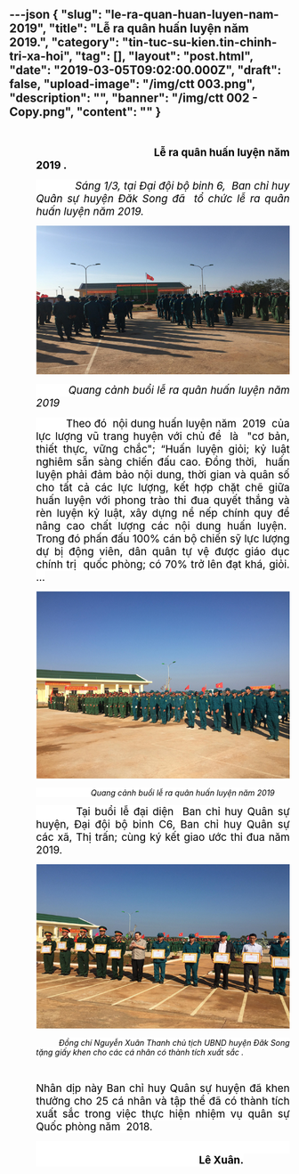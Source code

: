 ---json
{
    "slug": "le-ra-quan-huan-luyen-nam-2019",
    "title": "Lễ ra quân huấn luyện năm 2019.",
    "category": "tin-tuc-su-kien.tin-chinh-tri-xa-hoi",
    "tag": [],
    "layout": "post.html",
    "date": "2019-03-05T09:02:00.000Z",
    "draft": false,
    "upload-image": "/img/ctt 003.png",
    "description": "",
    "banner": "/img/ctt 002 - Copy.png",
    "__content__": ""
}
---
<p style="margin-left:.5in; text-align:justify">&nbsp;</p>

<p style="margin-left:.5in; text-align:justify"><span style="font-size:14.0pt"><span style="color:black">&nbsp;&nbsp;&nbsp;&nbsp;&nbsp;&nbsp;&nbsp;&nbsp;&nbsp;&nbsp;&nbsp;&nbsp;&nbsp;&nbsp;&nbsp;&nbsp;&nbsp;&nbsp;&nbsp;&nbsp;&nbsp;&nbsp;&nbsp;&nbsp;&nbsp;&nbsp;&nbsp;&nbsp; &nbsp;&nbsp;&nbsp;&nbsp;&nbsp;&nbsp;&nbsp;&nbsp;&nbsp; <strong>Lễ ra qu&acirc;n huấn luyện năm 2019 .</strong></span></span></p>

<p style="margin-left:.5in; text-align:justify"><em><span style="font-size:14.0pt"><span style="background-color:white"><span style="color:black">&nbsp; &nbsp; &nbsp; &nbsp; &nbsp; &nbsp; &nbsp;S&aacute;ng 1/3, tại Đại đội bộ binh 6, &nbsp;Ban chỉ huy Qu&acirc;n sự huyện Đăk Song đ&atilde; &nbsp;tổ chức lễ ra qu&acirc;n huấn luyện năm 2019.&nbsp; </span></span></span></em></p>

<p style="margin-left:.5in; text-align:justify"><img alt="" src="/img/ctt 001.png" /></p>

<p style="margin-left:.5in; text-align:justify"><em><span style="font-size:14.0pt"><span style="background-color:white"><span style="color:black">&nbsp;&nbsp;&nbsp;&nbsp;&nbsp;&nbsp;&nbsp;&nbsp;&nbsp; Quang cảnh buổi lễ ra qu&acirc;n huấn luyện năm 2019 </span></span></span></em></p>

<p style="margin-left:.5in; text-align:justify"><span style="font-size:14.0pt"><span style="background-color:white"><span style="color:black">&nbsp; &nbsp; &nbsp; &nbsp; &nbsp; Theo đ&oacute;&nbsp; nội dung huấn luyện năm&nbsp; 2019&nbsp; của lực lượng vũ trang huyện với chủ đề&nbsp; l&agrave;&nbsp; &quot;cơ bản, thiết thực, vững chắc&quot;; &ldquo;Huấn luyện giỏi; kỷ luật nghi&ecirc;m sẵn s&agrave;ng chiến đấu cao. Đồng thời,&nbsp; huấn luyện phải đảm bảo nội dung, thời gian v&agrave; qu&acirc;n số cho tất cả c&aacute;c lực lượng, kết hợp chặt chẽ giữa huấn luyện với phong tr&agrave;o thi đua quyết thắng v&agrave; r&egrave;n luyện kỷ luật, x&acirc;y dựng nề nếp ch&iacute;nh quy để n&acirc;ng cao chất lượng c&aacute;c nội dung huấn luyện.&nbsp; Trong đ&oacute; phấn đấu 100% c&aacute;n bộ chiến sỹ lực lượng dự bị động vi&ecirc;n, d&acirc;n qu&acirc;n tự vệ được gi&aacute;o dục ch&iacute;nh trị&nbsp; quốc ph&ograve;ng; c&oacute; 70% trở l&ecirc;n đạt kh&aacute;, giỏi. &hellip;</span></span></span></p>

<p style="margin-left:.5in; text-align:justify"><img alt="" src="/img/ctt 002.png" /></p>

<p style="margin-left:.5in; text-align:justify"><em><span style="background-color:white"><span style="color:black">&nbsp;&nbsp;&nbsp;&nbsp;&nbsp;&nbsp;&nbsp;&nbsp;&nbsp;&nbsp;&nbsp;&nbsp;&nbsp;&nbsp;&nbsp;&nbsp;&nbsp;&nbsp;&nbsp;&nbsp;&nbsp;&nbsp;&nbsp;&nbsp; Quang cảnh buổi lễ ra qu&acirc;n huấn luyện năm 2019</span></span></em></p>

<p style="margin-left:.5in; text-align:justify"><span style="font-size:14.0pt"><span style="background-color:white"><span style="color:black">&nbsp;&nbsp;&nbsp;&nbsp;&nbsp;&nbsp;&nbsp;&nbsp; Tại buổi lễ đại diện &nbsp;Ban chỉ huy Qu&acirc;n sự huyện, Đại đội bộ binh C6, Ban chỉ huy Qu&acirc;n sự c&aacute;c x&atilde;, Thị trấn; c&ugrave;ng k&yacute; kết giao ước thi đua năm 2019.</span></span></span></p>

<p style="margin-left:.5in; text-align:justify"><img alt="" src="/img/ctt 003.png" /></p>

<p style="margin-left:.5in; text-align:justify">&nbsp;&nbsp;&nbsp;&nbsp;&nbsp;&nbsp;&nbsp;&nbsp;&nbsp; <em><span style="background-color:white"><span style="color:black">Đồng ch&iacute; Nguyễn Xu&acirc;n Thanh chủ tịch UBND huyện Đăk Song tặng giấy khen cho c&aacute;c c&aacute; nh&acirc;n c&oacute; th&agrave;nh t&iacute;ch xuất sắc .</span></span></em></p>

<p style="margin-left:.5in; text-align:justify">&nbsp;</p>

<p style="margin-left:.5in; text-align:justify"><span style="font-size:14.0pt"><span style="background-color:white"><span style="color:black">Nh&acirc;n dịp n&agrave;y Ban chỉ huy Qu&acirc;n sự huyện đ&atilde; khen thưởng cho 25 c&aacute; nh&acirc;n v&agrave; tập thể đ&atilde; c&oacute; th&agrave;nh t&iacute;ch xuất sắc trong việc thực hiện nhiệm vụ qu&acirc;n sự Quốc ph&ograve;ng năm &nbsp;2018. </span></span></span></p>

<p style="margin-left:.5in; text-align:justify"><span style="font-size:14.0pt"><span style="background-color:white"><span style="color:black">&nbsp;&nbsp;&nbsp;&nbsp;&nbsp;&nbsp;&nbsp;&nbsp;&nbsp;&nbsp;&nbsp;&nbsp;&nbsp;&nbsp;&nbsp;&nbsp;&nbsp;&nbsp;&nbsp;&nbsp;&nbsp;&nbsp;&nbsp;&nbsp;&nbsp;&nbsp;&nbsp;&nbsp;&nbsp;&nbsp;&nbsp;&nbsp;&nbsp;&nbsp;&nbsp;&nbsp;&nbsp;&nbsp;&nbsp;&nbsp;&nbsp;&nbsp;&nbsp;&nbsp;&nbsp;&nbsp;&nbsp;&nbsp;&nbsp;&nbsp;&nbsp;&nbsp;&nbsp;&nbsp;&nbsp;&nbsp;&nbsp;&nbsp;&nbsp;&nbsp;&nbsp;&nbsp;&nbsp;&nbsp;&nbsp;&nbsp;&nbsp;&nbsp;&nbsp;&nbsp;&nbsp;&nbsp;&nbsp;&nbsp;&nbsp;&nbsp;&nbsp;&nbsp;&nbsp;&nbsp;&nbsp;&nbsp;&nbsp;&nbsp;&nbsp; &nbsp;&nbsp;&nbsp;&nbsp;&nbsp;&nbsp;&nbsp;&nbsp;&nbsp;&nbsp;&nbsp;&nbsp;&nbsp;&nbsp;&nbsp;&nbsp;&nbsp;&nbsp;&nbsp;&nbsp;&nbsp;&nbsp;&nbsp;&nbsp;&nbsp;&nbsp;&nbsp;&nbsp; &nbsp;&nbsp;&nbsp;&nbsp;&nbsp;&nbsp;&nbsp;&nbsp;&nbsp; <strong>&nbsp;&nbsp;&nbsp;&nbsp;&nbsp;&nbsp;&nbsp;&nbsp;&nbsp; &nbsp;&nbsp;&nbsp;&nbsp;&nbsp;&nbsp;&nbsp;&nbsp;&nbsp; L&ecirc; Xu&acirc;n.</strong></span></span></span></p>

<p style="margin-left:.5in">&nbsp;</p>